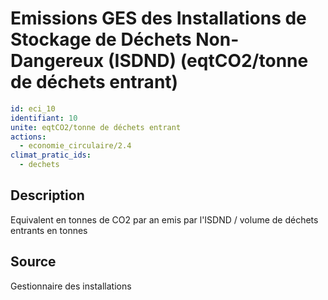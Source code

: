 # Emissions GES des Installations de Stockage de Déchets Non-Dangereux (ISDND) (eqtCO2/tonne de déchets entrant)
```yaml
id: eci_10
identifiant: 10
unite: eqtCO2/tonne de déchets entrant
actions:
  - economie_circulaire/2.4
climat_pratic_ids:
  - dechets
```
## Description
Equivalent en tonnes de CO2 par an emis par l'ISDND / volume de déchets entrants en tonnes

## Source
Gestionnaire des installations

